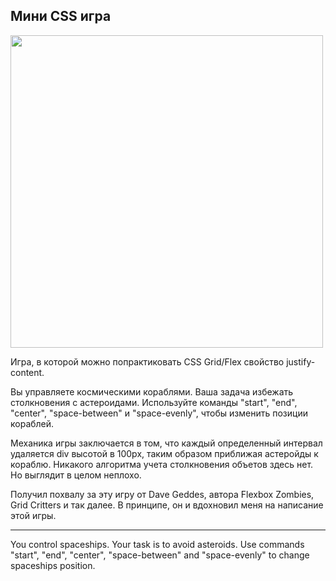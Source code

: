 ## Мини CSS игра

<img src="https://github.com/Alveek/space-between/blob/master/sb.gif" width="500px" />

Игра, в которой можно попрактиковать CSS Grid/Flex свойство justify-content.

Вы управляете космическими кораблями. Ваша задача избежать столкновения с астероидами. 
Используйте команды "start", "end", "center", "space-between" и "space-evenly", чтобы изменить позиции кораблей.

Механика игры заключается в том, что каждый определенный интервал удаляется div высотой в 100px, таким образом приближая астеройды к кораблю. Никакого алгоритма учета столкновения объетов здесь нет. Но выглядит в целом неплохо.

Получил похвалу за эту игру от Dave Geddes, автора Flexbox Zombies, Grid Critters и так далее. В принципе, он и вдохновил меня на написание этой игры.

---

You control spaceships. Your task is to avoid asteroids. Use commands "start", "end", "center", "space-between" 
and "space-evenly" to change spaceships position.
